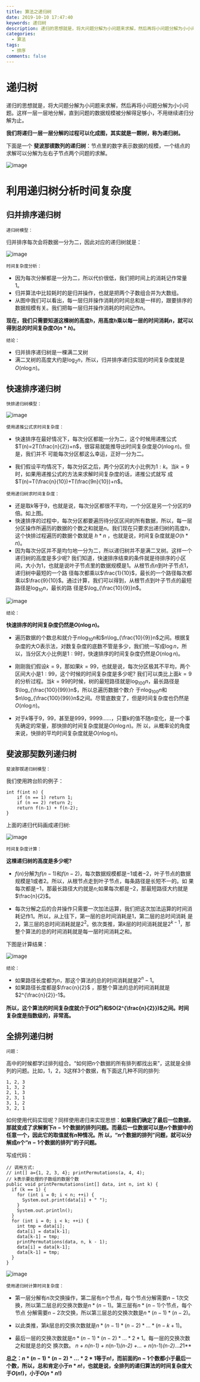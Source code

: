 ```yaml
---
title: 算法之递归树
date: 2019-10-10 17:47:40
keywords: 递归树
description: 递归的思想就是，将大问题分解为小问题来求解，然后再将小问题分解为小小问题。这样一层一层地分解，直到问题的数据规模被分解得足够小，不用继续递归分解为止。
categories: 
  - 算法
tags:
  - 排序
comments: false
---
```


# 递归树

递归的思想就是，将大问题分解为小问题来求解，然后再将小问题分解为小小问题。这样一层一层地分解，直到问题的数据规模被分解得足够小，不用继续递归分解为止。

**我们将递归一层一层分解的过程可以化成图，其实就是一颗树，称为递归树。**

下面是一个 **斐波那锲数列的递归树**：节点里的数字表示数据的规模，一个结点的求解可以分解为左右子节点两个问题的求解。

![image](https://raw.githubusercontent.com/HaviLee/Blog-Images/master/高手/201910112216.png)

# 利用递归树分析时间复杂度

## 归并排序递归树

`递归树模型：`

归并排序每次会将数据一分为二，因此对应的递归树就是：

![image](https://raw.githubusercontent.com/HaviLee/Blog-Images/master/高手/201910112228.png)

`时间复杂度分析：`

- 因为每次分解都是一分为二，所以代价很低，我们把时间上的消耗记作常量$1$。
- 归并算法中比较耗时的是归并操作，也就是把两个子数组合并为大数组。
- 从图中我们可以看出，每一层归并操作消耗的时间总和是一样的，跟要排序的数据规模有关。我们把每一层归并操作消耗的时间记作$n$。 

**现在，我们只需要知道这棵树的高度$h$，用高度$h$乘以每一层的时间消耗$n$，就可以得到总的时间复杂度$O(n*h)$。** 

`结论：`

- 归并排序递归树是一棵满二叉树
- 满二叉树的高度大约是$\log_{2}n$，所以，归并排序递归实现的时间复杂度就是$O(n\log n)$。

## 快速排序递归树

`快排递归树模型：`

![image](https://raw.githubusercontent.com/HaviLee/Blog-Images/master/高手/201910131132.png)

`使用递推公式求时间复杂度：`

- 快速排序在最好情况下，每次分区都能一分为二，这个时候用递推公式$T(n)=2T(\frac{n}{2})+n$，很容易就能推导出时间复杂度是$O(n\log n)$。但是，我们并不 可能每次分区都这么幸运，正好一分为二。 

- 我们假设平均情况下，每次分区之后，两个分区的大小比例为$1:k$。当$k=9$时，如果用递推公式的方法来求解时间复杂度的话，递推公式就写 成$T(n)=T(\frac{n}{10})+T(\frac{9n}{10})+n$。 

`使用递归树求时间复杂度：`

- 还是取$k$等于$9$，也就是说，每次分区都很不平均，一个分区是另一个分区的$9$倍。如上图。
- 快速排序的过程中，每次分区都要遍历待分区区间的所有数据，所以，每一层分区操作所遍历的数据的个数之和就是$n$。我们现在只要求出递归树的高度$h$， 这个快排过程遍历的数据个数就是 $h * n$ ，也就是说，时间复杂度就是$O(h * n)$。 
- 因为每次分区并不是均匀地一分为二，所以递归树并不是满二叉树。这样一个递归树的高度是多少呢? 我们知道，快速排序结束的条件就是待排序的小区间，大小为$1$，也就是说叶子节点里的数据规模是$1$。从根节点$n$到叶子节点$1$，递归树中最短的一个路 径每次都乘以$\frac{1}{10}$，最长的一个路径每次都乘以$\frac{9}{10}$。通过计算，我们可以得到，从根节点到叶子节点的最短路径是$\log_{10}n$，最长的路 径是$\log_{\frac{10}{9}}n$。 

![image](https://raw.githubusercontent.com/HaviLee/Blog-Images/master/高手/201910131138.png)

`结论：`

**快速排序的时间复杂度仍然是$O(n\log n)$。**

- 遍历数据的个数总和就介于$n\log_{10}n$和$n\log_{\frac{10}{9}}n$之间。根据复杂度的大O表示法，对数复杂度的底数不管是多少，我们统一写成$\log n$，所以，当分区大小比例是$1:9$时，快速排序的时间复杂度仍然是$O(n\log n)$。 

- 刚刚我们假设$k=9$，那如果$k=99$，也就是说，每次分区极其不平均，两个区间大小是$1:99$，这个时候的时间复杂度是多少呢? 我们可以类比上面$k=9$的分析过程。当$k=99$的时候，树的最短路径就是$\log_{100}n$，最长路径是$\log_{\frac{100}{99}}n$，所以总遍历数据个数介 于$n\log_{100}n$和$n\log_{\frac{100}{99}}n$之间。尽管底数变了，但是时间复杂度也仍然是$O(n\log n)$。 

- 对于$k$等于$9$，$99$，甚至是$999$，$9999$......，只要$k$的值不随$n$变化，是一个事先确定的常量，那快排的时间复杂度就是$O(n\log n)$。所 以，从概率论的角度来说，快排的平均时间复杂度就是$O(n\log n)$。 

## 斐波那契数列递归树

`斐波那锲递归树模型：`

我们使用跨台阶的例子：

```objc
int f(int n) {
	if (n == 1) return 1; 
	if (n == 2) return 2;
	return f(n-1) + f(n-2);
}
```

上面的递归代码画成递归树:

![image](https://raw.githubusercontent.com/HaviLee/Blog-Images/master/高手/201910131144.png)

`时间复杂度计算：`

**这棵递归树的高度是多少呢?**

-  $f(n)$分解为$f(n-1)$和$f(n-2)$，每次数据规模都是$-1$或者$-2$，叶子节点的数据规模是$1$或者$2$。所以，从根节点走到叶子节点，每条路径是长短不一的。如 果每次都是$-1$，那最长路径大约就是$n$;如果每次都是$-2$，那最短路径大约就是$\frac{n}{2}$。 

- 每次分解之后的合并操作只需要一次加法运算，我们把这次加法运算的时间消耗记作$1$。所以，从上往下，第一层的总时间消耗是$1$，第二层的总时间消耗 是$2$，第三层的总时间消耗就是$2^{2}$。依次类推，第$k$层的时间消耗就是$2^{k-1}$，那整个算法的总的时间消耗就是每一层时间消耗之和。 

下图是计算结果：

![image](https://raw.githubusercontent.com/HaviLee/Blog-Images/master/高手/201910131145.png)

`结论：`

- 如果路径长度都为$n$，那这个算法的总的时间消耗就是$2^{n}-1$。
- 如果路径长度都是$\frac{n}{2}$ ，那整个算法的总的时间消耗就是$2^{\frac{n}{2}}-1$。

**所以，这个算法的时间复杂度就介于$O(2^{n})$和$O(2^{\frac{n}{2}})$之间。时间复杂度是指数级的，非常高。**

## 全排列递归树

`问题：`

高中的时候都学过排列组合。“如何把$n$个数据的所有排列都找出来”，这就是全排列的问题。比如，$1， 2，3$这样$3$个数据，有下面这几种不同的排列:

```objc
1, 2, 3 
1, 3, 2 
2, 1, 3 
2, 3, 1 
3, 1, 2 
3, 2, 1
```

如何使用代码实现呢？同样使用递归来实现思想：**如果我们确定了最后一位数据，那就变成了求解剩下$n-1$个数据的排列问题。而最后一位数据可以是$n$个数据中的任意一个，因此它的取值就有$n$种情况。所 以，“$n$个数据的排列”问题，就可以分解成$n$个“$n-1$个数据的排列”的子问题。** 

写成代码：

```objc
// 调用方式:
// int[] a={1, 2, 3, 4}; printPermutations(a, 4, 4);
// k表示要处理的子数组的数据个数
public void printPermutations(int[] data, int n, int k) {
  if (k == 1) {
    for (int i = 0; i < n; ++i) { 
      System.out.print(data[i] + " ");
    }
    System.out.println();
  }
  for (int i = 0; i < k; ++i) { 
    int tmp = data[i];
  	data[i] = data[k-1];
    data[k-1] = tmp;
  	printPermutations(data, n, k - 1);
  	data[i] = data[k-1]; 
  	data[k-1] = tmp;
  }
}
```



![image](https://raw.githubusercontent.com/HaviLee/Blog-Images/master/高手/201910131151.png)

`使用递归树计算时间复杂度：`

- 第一层分解有$n$次交换操作，第二层有$n$个节点，每个节点分解需要$n-1$次交换，所以第二层总的交换次数是$n*(n-1)$。第三层有$n*(n-1)$个节点，每个节点 分解需要$n-2$次交换，所以第三层总的交换次数是$n*(n-1)*(n-2)$。 

- 以此类推，第$k$层总的交换次数就是$n * (n-1) * (n-2) * ... * (n-k+1)$。
- 最后一层的交换次数就是$n * (n-1) * (n-2) * ... * 2 * 1$。每一层的交换次数之和就是总的交 换次数。 **n + n*(n-1) + n*(n-1)*(n-2) +... + n*(n-1)*(n-2)*...*2*1** 

**总之：$n * (n-1) * (n-2) * ... * 2 * 1$等于$n!$，而前面的$n-1$个数都小于最后一个数，所以，总和肯定小于$n * n!$，也就是说，全排列的递归算法的时间复杂度大于$O(n!)$，小于$O(n * n!)$**

